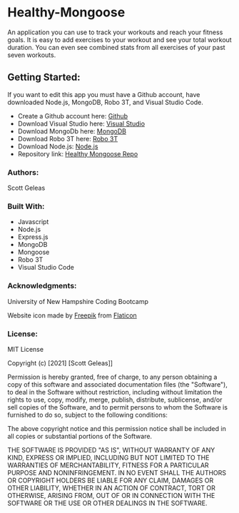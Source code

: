 # Healthy-Mongoose
An application you can use to track your workouts and reach your fitness goals.
It is easy to add exercises to your workout and see your total workout duration.
You can even see combined stats from all exercises of your past seven workouts.

## Getting Started:

If you want to edit this app you must have a Github account, have downloaded Node.js, MongoDB, Robo 3T, and Visual Studio Code.

- Create a Github account here: [Github](https://github.com/)
- Download Visual Studio here: [Visual Studio](https://code.visualstudio.com/download/)
- Download MongoDb here: [MongoDB](https://www.mongodb.com/)
- Download Robo 3T here: [Robo 3T](https://robomongo.org/)
- Download Node.js: [Node.js](https://nodejs.org/en/)
- Repository link: [Healthy Mongoose Repo](https://github.com/scottgeleas/Healthy-Mongoose)

 ### Authors:

 Scott Geleas


 ### Built With:

- Javascript
- Node.js
- Express.js
- MongoDB
- Mongoose
- Robo 3T
- Visual Studio Code

 ### Acknowledgments:

University of New Hampshire Coding Bootcamp

Website icon made by [Freepik](https://www.freepik.com) from [Flaticon](https://www.flaticon.com/)

 ### License: 
 
MIT License

Copyright (c) [2021] [Scott Geleas]]

Permission is hereby granted, free of charge, to any person obtaining a copy
of this software and associated documentation files (the "Software"), to deal
in the Software without restriction, including without limitation the rights
to use, copy, modify, merge, publish, distribute, sublicense, and/or sell
copies of the Software, and to permit persons to whom the Software is
furnished to do so, subject to the following conditions:

The above copyright notice and this permission notice shall be included in all
copies or substantial portions of the Software.

THE SOFTWARE IS PROVIDED "AS IS", WITHOUT WARRANTY OF ANY KIND, EXPRESS OR
IMPLIED, INCLUDING BUT NOT LIMITED TO THE WARRANTIES OF MERCHANTABILITY,
FITNESS FOR A PARTICULAR PURPOSE AND NONINFRINGEMENT. IN NO EVENT SHALL THE
AUTHORS OR COPYRIGHT HOLDERS BE LIABLE FOR ANY CLAIM, DAMAGES OR OTHER
LIABILITY, WHETHER IN AN ACTION OF CONTRACT, TORT OR OTHERWISE, ARISING FROM,
OUT OF OR IN CONNECTION WITH THE SOFTWARE OR THE USE OR OTHER DEALINGS IN THE
SOFTWARE.

